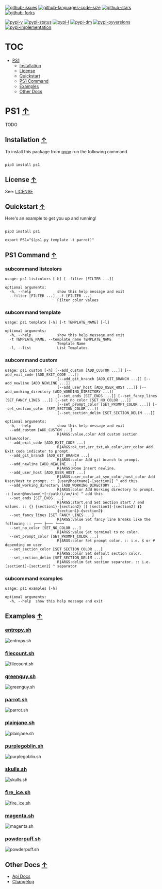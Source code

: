 [![github-issues](https://img.shields.io/github/issues/shollingsworth/ps1?style=plastic "github-issues")](https://github.com/shollingsworth/ps1/issues) [![github-languages-code-size](https://img.shields.io/github/languages/code-size/shollingsworth/ps1?style=plastic "github-languages-code-size")](https://github.com/shollingsworth/ps1) [![github-stars](https://img.shields.io/github/stars/shollingsworth/ps1?style=plastic "github-stars")](https://github.com/shollingsworth/ps1/stargazers) [![github-forks](https://img.shields.io/github/forks/shollingsworth/ps1?style=plastic "github-forks")](https://github.com/shollingsworth/ps1/network/members) 

[![pypi-v](https://img.shields.io/pypi/v/ps1?style=plastic "pypi-v")](https://pypi.org/project/ps1) [![pypi-status](https://img.shields.io/pypi/status/ps1?style=plastic "pypi-status")](https://pypi.org/project/ps1) [![pypi-l](https://img.shields.io/pypi/l/ps1?style=plastic "pypi-l")](https://pypi.org/project/ps1) [![pypi-dm](https://img.shields.io/pypi/dm/ps1?style=plastic "pypi-dm")](https://pypi.org/project/ps1) [![pypi-pyversions](https://img.shields.io/pypi/pyversions/ps1?style=plastic "pypi-pyversions")](https://pypi.org/project/ps1) [![pypi-implementation](https://img.shields.io/pypi/implementation/ps1?style=plastic "pypi-implementation")](https://pypi.org/project/ps1) 

# TOC
* [PS1](#ps1-)
   * [Installation](#installation-)
   * [License](#license-)
   * [Quickstart](#quickstart-)
   * [PS1 Command](#ps1-command-)
   * [Examples](#examples-)
   * [Other Docs](#other-docs-)


# PS1 [&#8593;](#toc)
TODO
## Installation [&#8593;](#toc)
To install this package from [pypy](https://pypi.org/project/ps1/) run the following command.


```

pip3 install ps1

```

## License [&#8593;](#toc)
See: [LICENSE](./LICENSE)
## Quickstart [&#8593;](#toc)
Here's an example to get you up and running!


```

pip3 install ps1

export PS1="$(ps1.py template -t parrot)"

```

## PS1 Command [&#8593;](#toc)
### subcommand listcolors
```
usage: ps1 listcolors [-h] [--filter [FILTER ...]]

optional arguments:
  -h, --help            show this help message and exit
  --filter [FILTER ...], -f [FILTER ...]
                        Filter color values

```


### subcommand template
```
usage: ps1 template [-h] [-t TEMPLATE_NAME] [-l]

optional arguments:
  -h, --help            show this help message and exit
  -t TEMPLATE_NAME, --template_name TEMPLATE_NAME
                        Template Name
  -l, --list            List Templates

```


### subcommand custom
```
usage: ps1 custom [-h] [--add_custom [ADD_CUSTOM ...]] [--add_exit_code [ADD_EXIT_CODE ...]]
                        [--add_git_branch [ADD_GIT_BRANCH ...]] [--add_newline [ADD_NEWLINE ...]]
                        [--add_user_host [ADD_USER_HOST ...]] [--add_working_directory [ADD_WORKING_DIRECTORY ...]]
                        [--set_ends [SET_ENDS ...]] [--set_fancy_lines [SET_FANCY_LINES ...]] [--set_no_color [SET_NO_COLOR ...]]
                        [--set_prompt_color [SET_PROMPT_COLOR ...]] [--set_section_color [SET_SECTION_COLOR ...]]
                        [--set_section_delim [SET_SECTION_DELIM ...]]

optional arguments:
  -h, --help            show this help message and exit
  --add_custom [ADD_CUSTOM ...]
                        R|ARGS:value,color Add custom section value/color.
  --add_exit_code [ADD_EXIT_CODE ...]
                        R|ARGS:ok_txt,err_txt,ok_color,err_color Add Exit code indicator to prompt.
  --add_git_branch [ADD_GIT_BRANCH ...]
                        R|ARGS:color Add git branch to prompt.
  --add_newline [ADD_NEWLINE ...]
                        R|ARGS:None Insert newline.
  --add_user_host [ADD_USER_HOST ...]
                        R|ARGS:user_color,at_sym_color,host_color Add User/Host to prompt. :: [user@hostname]-[section2] ^ add this
  --add_working_directory [ADD_WORKING_DIRECTORY ...]
                        R|ARGS:color Add Working directory to prompt. :: [user@hostame]─[~/path/i/am/in] ^ add this
  --set_ends [SET_ENDS ...]
                        R|ARGS:start,end Set Section start / end values. :: {} {section1}-{section2} [] [section1]-[section2] ❰❱
                        ❰section1❱-❰section2❱
  --set_fancy_lines [SET_FANCY_LINES ...]
                        R|ARGS:value Set fancy line breaks like the following :: ┌─── ├─── └──╼
  --set_no_color [SET_NO_COLOR ...]
                        R|ARGS:value Set terminal to no color.
  --set_prompt_color [SET_PROMPT_COLOR ...]
                        R|ARGS:color Set prompt color. :: i.e. $ or # depending on user
  --set_section_color [SET_SECTION_COLOR ...]
                        R|ARGS:color Set default section color.
  --set_section_delim [SET_SECTION_DELIM ...]
                        R|ARGS:delim Set section separator. :: i.e. [section1]-[section2] ^ separator

```


### subcommand examples
```
usage: ps1 examples [-h]

optional arguments:
  -h, --help  show this help message and exit

```


## Examples [&#8593;](#toc)
### [entropy.sh](https://github.com/shollingsworth/ps1/blob/main/src/ps1api/examples/dark/entropy.sh)
![entropy.sh](https://raw.githubusercontent.com/shollingsworth/ps1/blob/main/media/dark/entropy.sh.png)


### [filecount.sh](https://github.com/shollingsworth/ps1/blob/main/src/ps1api/examples/dark/filecount.sh)
![filecount.sh](https://raw.githubusercontent.com/shollingsworth/ps1/blob/main/media/dark/filecount.sh.png)


### [greenguy.sh](https://github.com/shollingsworth/ps1/blob/main/src/ps1api/examples/dark/greenguy.sh)
![greenguy.sh](https://raw.githubusercontent.com/shollingsworth/ps1/blob/main/media/dark/greenguy.sh.png)


### [parrot.sh](https://github.com/shollingsworth/ps1/blob/main/src/ps1api/examples/dark/parrot.sh)
![parrot.sh](https://raw.githubusercontent.com/shollingsworth/ps1/blob/main/media/dark/parrot.sh.png)


### [plainjane.sh](https://github.com/shollingsworth/ps1/blob/main/src/ps1api/examples/dark/plainjane.sh)
![plainjane.sh](https://raw.githubusercontent.com/shollingsworth/ps1/blob/main/media/dark/plainjane.sh.png)


### [purplegoblin.sh](https://github.com/shollingsworth/ps1/blob/main/src/ps1api/examples/dark/purplegoblin.sh)
![purplegoblin.sh](https://raw.githubusercontent.com/shollingsworth/ps1/blob/main/media/dark/purplegoblin.sh.png)


### [skulls.sh](https://github.com/shollingsworth/ps1/blob/main/src/ps1api/examples/dark/skulls.sh)
![skulls.sh](https://raw.githubusercontent.com/shollingsworth/ps1/blob/main/media/dark/skulls.sh.png)


### [fire_ice.sh](https://github.com/shollingsworth/ps1/blob/main/src/ps1api/examples/light/fire_ice.sh)
![fire_ice.sh](https://raw.githubusercontent.com/shollingsworth/ps1/blob/main/media/light/fire_ice.sh.png)


### [magenta.sh](https://github.com/shollingsworth/ps1/blob/main/src/ps1api/examples/light/magenta.sh)
![magenta.sh](https://raw.githubusercontent.com/shollingsworth/ps1/blob/main/media/light/magenta.sh.png)


### [powderpuff.sh](https://github.com/shollingsworth/ps1/blob/main/src/ps1api/examples/light/powderpuff.sh)
![powderpuff.sh](https://raw.githubusercontent.com/shollingsworth/ps1/blob/main/media/light/powderpuff.sh.png)


## Other Docs [&#8593;](#toc)
* [Api Docs](https://shollingsworth.github.io/ps1/)
* [Changelog](./CHANGELOG.md)
